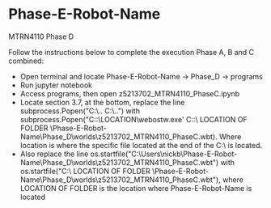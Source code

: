 # Phase-E-Robot-Name
MTRN4110 Phase D

Follow the instructions below to complete the execution Phase A, B and C combined:
- Open terminal and locate Phase-E-Robot-Name -> Phase_D -> programs 
- Run jupyter notebook 
- Access programs, then open z5213702_MTRN4110_PhaseC.ipynb
- Locate section 3.7, at the bottom, replace the line subprocess.Popen("C:\\.. C:\\..") with subprocess.Popen("C::\\LOCATION\\webostw.exe' C::\\ LOCATION OF FOLDER \\Phase-E-Robot-Name\\Phase_D\\worlds\\z5213702_MTRN4110_PhaseC.wbt). Where location is where the specific file located at the end of the C:\\ is located.
- Also replace the line os.startfile("C:\\Users\\nickb\\Phase-E-Robot-Name\\Phase_D\\worlds\\z5213702_MTRN4110_PhaseC.wbt") with os.startfile("C:\\ LOCATION OF FOLDER \\Phase-E-Robot-Name\\Phase_D\\worlds\\z5213702_MTRN4110_PhaseC.wbt"), where LOCATION OF FOLDER is the location where Phase-E-Robot-Name is located
